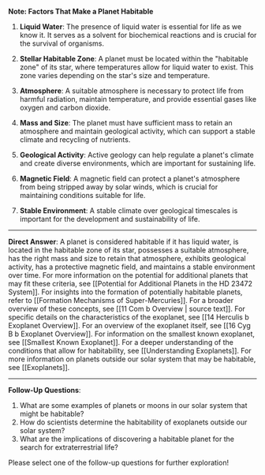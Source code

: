 **Note: Factors That Make a Planet Habitable**

1. **Liquid Water**: The presence of liquid water is essential for life as we know it. It serves as a solvent for biochemical reactions and is crucial for the survival of organisms.

2. **Stellar Habitable Zone**: A planet must be located within the "habitable zone" of its star, where temperatures allow for liquid water to exist. This zone varies depending on the star's size and temperature.

3. **Atmosphere**: A suitable atmosphere is necessary to protect life from harmful radiation, maintain temperature, and provide essential gases like oxygen and carbon dioxide.

4. **Mass and Size**: The planet must have sufficient mass to retain an atmosphere and maintain geological activity, which can support a stable climate and recycling of nutrients.

5. **Geological Activity**: Active geology can help regulate a planet's climate and create diverse environments, which are important for sustaining life.

6. **Magnetic Field**: A magnetic field can protect a planet's atmosphere from being stripped away by solar winds, which is crucial for maintaining conditions suitable for life.

7. **Stable Environment**: A stable climate over geological timescales is important for the development and sustainability of life.

---

**Direct Answer**: A planet is considered habitable if it has liquid water, is located in the habitable zone of its star, possesses a suitable atmosphere, has the right mass and size to retain that atmosphere, exhibits geological activity, has a protective magnetic field, and maintains a stable environment over time. For more information on the potential for additional planets that may fit these criteria, see [[Potential for Additional Planets in the HD 23472 System]]. For insights into the formation of potentially habitable planets, refer to [[Formation Mechanisms of Super-Mercuries]]. For a broader overview of these concepts, see [[11 Com b Overview | source text]]. For specific details on the characteristics of the exoplanet, see [[14 Herculis b Exoplanet Overview]]. For an overview of the exoplanet itself, see [[16 Cyg B b Exoplanet Overview]]. For information on the smallest known exoplanet, see [[Smallest Known Exoplanet]]. For a deeper understanding of the conditions that allow for habitability, see [[Understanding Exoplanets]]. For more information on planets outside our solar system that may be habitable, see [[Exoplanets]].

---

**Follow-Up Questions**:
1. What are some examples of planets or moons in our solar system that might be habitable?
2. How do scientists determine the habitability of exoplanets outside our solar system?
3. What are the implications of discovering a habitable planet for the search for extraterrestrial life?

Please select one of the follow-up questions for further exploration!